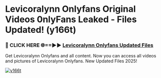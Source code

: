 # Levicoralynn Onlyfans Original Videos 0nlyFans Leaked - Files Updated! (y166t)

<h3>🔴 CLICK HERE 🌐==►► <a href="https://tinyurl.com/2jnfzry5" rel="nofollow">Levicoralynn Onlyfans Updated Files</a></h3>

Get Levicoralynn Onlyfans and all content. Now you can access all videos and pictures of Levicoralynn Onlyfans. New Updated Files 2025!

[![y166t](https://i.imgur.com/GyGTBgg.gif)](https://tinyurl.com/2jnfzry5)
